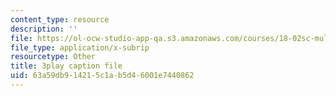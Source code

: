 ```yaml
---
content_type: resource
description: ''
file: https://ol-ocw-studio-app-qa.s3.amazonaws.com/courses/18-02sc-multivariable-calculus-fall-2010/63a59db914215c1ab5d46001e7440862_hfyluFvlZ-o.vtt
file_type: application/x-subrip
resourcetype: Other
title: 3play caption file
uid: 63a59db9-1421-5c1a-b5d4-6001e7440862
---
```

